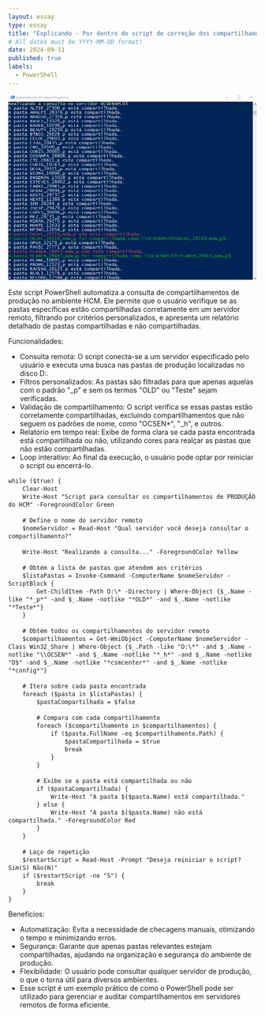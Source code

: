 ```yaml
---
layout: essay
type: essay
title: "Explicando - Por dentro do script de correção dos compartilhamentos no ambiente Cloud"
# All dates must be YYYY-MM-DD format!
date: 2024-09-11
published: true
labels:
  - PowerShell
---
```


<img class="img-fluid" src="../img/Share.png">

Este script PowerShell automatiza a consulta de compartilhamentos de produção no ambiente HCM. Ele permite que o usuário verifique se as pastas específicas estão compartilhadas corretamente em um servidor remoto, filtrando por critérios personalizados, e apresenta um relatório detalhado de pastas compartilhadas e não compartilhadas.

Funcionalidades:
- Consulta remota: O script conecta-se a um servidor especificado pelo usuário e executa uma busca nas pastas de produção localizadas no disco D:.
- Filtros personalizados: As pastas são filtradas para que apenas aquelas com o padrão "_p" e sem os termos "OLD" ou "Teste" sejam verificadas.
- Validação de compartilhamento: O script verifica se essas pastas estão corretamente compartilhadas, excluindo compartilhamentos que não seguem os padrões de nome, como "OCSEN*", "_h", e outros.
- Relatório em tempo real: Exibe de forma clara se cada pasta encontrada está compartilhada ou não, utilizando cores para realçar as pastas que não estão compartilhadas.
- Loop interativo: Ao final da execução, o usuário pode optar por reiniciar o script ou encerrá-lo.

```
while ($true) {
    Clear-Host
    Write-Host "Script para consultar os compartilhamentos de PRODUÇÃO do HCM" -ForegroundColor Green

    # Define o nome do servidor remoto
    $nomeServidor = Read-Host "Qual servidor você deseja consultar o compartilhamento?"

    Write-Host "Realizando a consulta..." -ForegroundColor Yellow

    # Obtém a lista de pastas que atendem aos critérios
    $listaPastas = Invoke-Command -ComputerName $nomeServidor -ScriptBlock {
        Get-ChildItem -Path D:\* -Directory | Where-Object {$_.Name -like "*_p*" -and $_.Name -notlike "*OLD*" -and $_.Name -notlike "*Teste*"}
    }

    # Obtém todos os compartilhamentos do servidor remoto 
    $compartilhamentos = Get-WmiObject -ComputerName $nomeServidor -Class Win32_Share | Where-Object {$_.Path -like "D:\*" -and $_.Name -notlike "\\OCSEN*" -and $_.Name -notlike "*_h*" -and $_.Name -notlike "D$" -and $_.Name -notlike "*csmcenter*" -and $_.Name -notlike "*config*"}

    # Itera sobre cada pasta encontrada
    foreach ($pasta in $listaPastas) {
        $pastaCompartilhada = $false

        # Compara com cada compartilhamento
        foreach ($compartilhamento in $compartilhamentos) {
            if ($pasta.FullName -eq $compartilhamento.Path) {
                $pastaCompartilhada = $true
                break
            }
        }

        # Exibe se a pasta está compartilhada ou não
        if ($pastaCompartilhada) {
            Write-Host "A pasta $($pasta.Name) está compartilhada."
        } else {
            Write-Host "A pasta $($pasta.Name) não está compartilhada." -ForegroundColor Red
        }
    }

    # Laço de repetição
    $restartScript = Read-Host -Prompt "Deseja reiniciar o script? Sim(S) Não(N)"
    if ($restartScript -ne "S") {
        break
    }
}
```

Benefícios:
- Automatização: Evita a necessidade de checagens manuais, otimizando o tempo e minimizando erros.
- Segurança: Garante que apenas pastas relevantes estejam compartilhadas, ajudando na organização e segurança do ambiente de produção.
- Flexibilidade: O usuário pode consultar qualquer servidor de produção, o que o torna útil para diversos ambientes.
- Esse script é um exemplo prático de como o PowerShell pode ser utilizado para gerenciar e auditar compartilhamentos em servidores remotos de forma eficiente.
